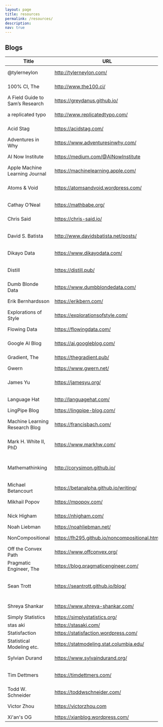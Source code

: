 ```yaml
---
layout: page
title: resources
permalink: /resources/
description:
nav: true
---
```


## Blogs

| Title                           	| URL                                             	| Topics                                       	|
|---------------------------------	|-------------------------------------------------	|----------------------------------------------	|
| @tylerneylon                    	| <http://tylerneylon.com/>                       	| [Philosophy / CS]                            	|
| 100% CI, The                    	| <http://www.the100.ci/>                         	| [Statistics / Academia]                      	|
| A Field Guide to Sam’s Research 	| <https://greydanus.github.io/>                  	| [Machine Learning]                           	|
| a replicated typo               	| <http://www.replicatedtypo.com/>                	| [Evolution / Linguistics]                    	|
| Acid Stag                         | <https://acidstag.com/>                           | [Music News]                                  |
| Adventures in Why               	| <https://www.adventuresinwhy.com/>              	| [Data Science]                               	|
| AI Now Institute                	| <https://medium.com/@AINowInstitute>            	| [AI / Philosophy]                            	|
| Apple Machine Learning Journal  	| <https://machinelearning.apple.com/>            	| [Machine Learning]                           	|
| Atoms & Void                    	| <https://atomsandvoid.wordpress.com/>           	| [Topology / Geometry / Philosophy]           	|
| Cathay O’Neal                   	| <https://mathbabe.org/>                         	| [Data Science / AI]                          	|
| Chris Said                      	| <https://chris-said.io/>                        	| [Statistics / Technology]                    	|
| David S. Batista                	| <http://www.davidsbatista.net/posts/>           	| [Machine Learning / NLP]                     	|
| Dikayo Data                     	| <https://www.dikayodata.com/>                   	| [Data Science]                               	|
| Distill                           | <https://distill.pub/>                            | [Machine Learning / Academia]                 |
| Dumb Blonde Data                	| <https://www.dumbblondedata.com/>               	| [Data Science]                               	|
| Erik Bernhardsson               	| <https://erikbern.com/>                         	| [Business / Optimization]                    	|
| Explorations of Style           	| <https://explorationsofstyle.com/>              	| [Writing / Academia]                         	|
| Flowing Data                    	| <https://flowingdata.com/>                      	| [Statistics / Visualization]                 	|
| Google AI Blog                  	| <https://ai.googleblog.com/>                    	| [Machine Learning]                           	|
| Gradient, The                     | <https://thegradient.pub/>                        | [Machine Learning / AI]                       |
| Gwern                           	| <https://www.gwern.net/>                        	| [Lots]                                       	|
| James Yu                          | <https://jamesyu.org/>                            | [Science Fiction / Writing]                   |
| Language Hat                      | <http://languagehat.com/>                         | [Linguistics / Language]                      |
| LingPipe Blog                   	| <https://lingpipe-blog.com/>                    	| [NLP / CS]                                   	|
| Machine Learning Research Blog  	| <https://francisbach.com/>                      	| [Machine Learning / Optimization]             |
| Mark H. White II, PhD           	| <https://www.markhw.com/>                       	| [Statistics / Data Science]                  	|
| Mathemathinking                 	| <http://corysimon.github.io/>                   	| [Probability / Machine Learning / Chemistry] 	|
| Michael Betancourt                | <https://betanalpha.github.io/writing/>           | [Probability / Statistics]                    |
| Mikhail Popov                     | <https://mpopov.com/>                             | [R / Statistics]                              |
| Nick Higham                       | <https://nhigham.com/>                            | [Applied Mathematics]                         |
| Noah Liebman                    	| <https://noahliebman.net/>                      	| [Probability]                                	|
| NonCompositional                	| <https://fh295.github.io/noncompositional.html> 	| [Cognitive Science / AI]                     	|
| Off the Convex Path             	| <https://www.offconvex.org/>                    	| [Machine Learning]                           	|
| Pragmatic Engineer, The           | <https://blog.pragmaticengineer.com/>             | [Software Engineering]                        |
| Sean Trott                      	| <https://seantrott.github.io/blog/>             	| [Cognitive Science / Language / Statistics]  	|
| Shreya Shankar                  	| <https://www.shreya-shankar.com/>               	| [ML / Academia]                              	|
| Simply Statistics               	| <https://simplystatistics.org/>                 	| [Statistics]                                 	|
| stas aki                          | <https://stasaki.com/>                            | [Design]                                      |
| Statisfaction                   	| <https://statisfaction.wordpress.com/>          	| [Statistics]                                 	|
| Statistical Modeling etc.       	| <https://statmodeling.stat.columbia.edu/>       	| [Statistics]                                 	|
| Sylvian Durand                  	| <https://www.sylvaindurand.org/>                	| [CSS / Web Dev]                              	|
| Tim Dettmers                    	| <https://timdettmers.com/>                      	| [Machine Learning / Academia]                	|
| Todd W. Schneider               	| <https://toddwschneider.com/>                   	| [Data Science]                               	|
| Victor Zhou                     	| <https://victorzhou.com>                        	| [Machine Learning]                           	|
| Xi'an's OG                      	| <https://xianblog.wordpress.com/>               	| [Statistics]                                 	|
